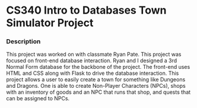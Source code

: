 # CS340 Intro to Databases Town Simulator Project

### Description

This project was worked on with classmate Ryan Pate. This project was focused on front-end database interaction. Ryan and I designed a 3rd Normal Form database for the backbone of the project.
The front-end uses HTML and CSS along with Flask to drive the database interaction.
This project allows a user to easily create a town for something like Dungeons and Dragons. One is able to create Non-Player Characters (NPCs), shops with an inventory of goods and an NPC that runs that shop, and quests that can be assigned to NPCs.
